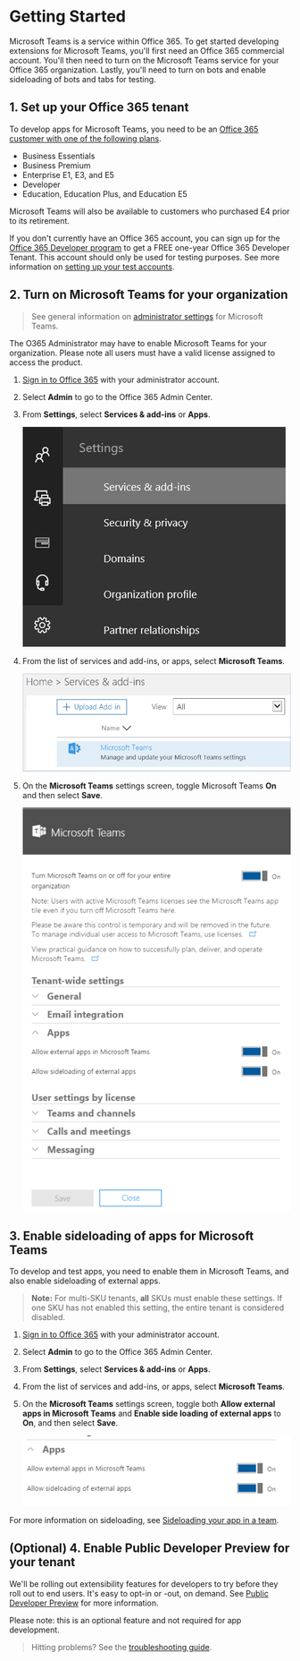 # Getting Started

Microsoft Teams is a service within Office 365. To get started developing extensions for Microsoft Teams, you'll first need an Office 365 commercial account. You'll then need to turn on the Microsoft Teams service for your Office 365 organization. Lastly, you'll need to turn on bots and enable sideloading of bots and tabs for testing.

## 1. Set up your Office 365 tenant

To develop apps for Microsoft Teams, you need to be an [Office 365 customer with one of the following plans](https://products.office.com/en-us/business/compare-more-office-365-for-business-plans). 

* Business Essentials
* Business Premium
* Enterprise E1, E3, and E5
* Developer
* Education, Education Plus, and Education E5

Microsoft Teams will also be available to customers who purchased E4 prior to its retirement.

If you don't currently have an Office 365 account, you can sign up for the [Office 365 Developer program](https://dev.office.com/devprogram) to get a FREE one-year Office 365 Developer Tenant.  This account should only be used for testing purposes.  See more information on [setting up your test accounts](https://support.office.com/en-us/article/Add-users-individually-or-in-bulk-to-Office-365-Admin-Help-1970f7d6-03b5-442f-b385-5880b9c256ec?ui=en-US&rs=en-US&ad=US).

## 2. Turn on Microsoft Teams for your organization

>See general information on [administrator settings](https://support.office.com/article/Administrator-settings-for-Microsoft-Teams-3966a3f5-7e0f-4ea9-a402-41888f455ba2) for Microsoft Teams.

The O365 Administrator may have to enable Microsoft Teams for your organization.  Please note all users must have a valid license assigned to access the product.  

1. [Sign in to Office 365](https://portal.office.com) with your administrator account.
2. Select **Admin** to go to the Office 365 Admin Center.
3. From **Settings**, select **Services & add-ins** or **Apps**.

	!["Screenshot of the settings tab, with Services and add-ins selected"](images/setup_services.png)

4. From the list of services and add-ins, or apps, select **Microsoft Teams**.
 
	!["Screenshot of the services listed under settings, with the Teams service selected"](images/setup_select_teams.png)

5. On the **Microsoft Teams** settings screen, toggle Microsoft Teams **On** and then select **Save**.
 
	!["Screenshot of the services listed under settings, with the Teams service selected"](images/setup/enableteamsandapps.PNG)


## 3. Enable sideloading of apps for Microsoft Teams

To develop and test apps, you need to enable them in Microsoft Teams, and also enable sideloading of external apps.

>**Note:** For multi-SKU tenants, **all** SKUs must enable these settings.  If one SKU has not enabled this setting, the entire tenant is considered disabled. 

1. [Sign in to Office 365](https://portal.office.com) with your administrator account.
2. Select **Admin** to go to the Office 365 Admin Center.
3. From **Settings**, select  **Services & add-ins** or **Apps**.
4. From the list of services and add-ins, or apps, select **Microsoft Teams**.
5. On the **Microsoft Teams** settings screen, toggle both **Allow external apps in Microsoft Teams** and **Enable side loading of external apps** to **On**, and then select **Save**.

	!["Screenshot of the Bots section, with the 'Enable side loading of external Bots' option toggled on.](images/setup/enablesideloading.PNG)

For more information on sideloading, see [Sideloading your app in a team](sideload.md).

## (Optional) 4. Enable Public Developer Preview for your tenant

We'll be rolling out extensibility features for developers to try before they roll out to end users.  It's easy to opt-in or -out, on demand.  See [Public Developer Preview](publicpreview.md) for more information.

Please note: this is an optional feature and not required for app development.

> Hitting problems?  See the [troubleshooting guide](troubleshooting.md).